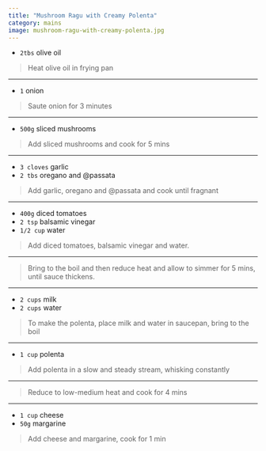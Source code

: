 ```yaml
---
title: "Mushroom Ragu with Creamy Polenta"
category: mains
image: mushroom-ragu-with-creamy-polenta.jpg
---
```



* `2tbs` olive oil

> Heat olive oil in frying pan

---

* `1` onion

> Saute  onion for 3 minutes

---

* `500g` sliced mushrooms

> Add  sliced mushrooms and cook for 5 mins

---

* `3 cloves` garlic
* `2 tbs` oregano and @passata

> Add  garlic, oregano and @passata  and cook until fragnant

---

* `400g` diced tomatoes
* `2 tsp` balsamic vinegar
* `1/2 cup` water

> Add diced tomatoes, balsamic vinegar and water.

---

> Bring to the boil and then reduce heat and allow to simmer for 5 mins, until sauce thickens.

---

* `2 cups` milk
* `2 cups` water

> To make the polenta, place milk and water in saucepan, bring to the boil

---

* `1 cup` polenta

> Add polenta in a slow and steady stream, whisking constantly

---

> Reduce to low-medium heat and cook for 4 mins

---

* `1 cup` cheese
* `50g` margarine

> Add  cheese and margarine, cook for 1 min

